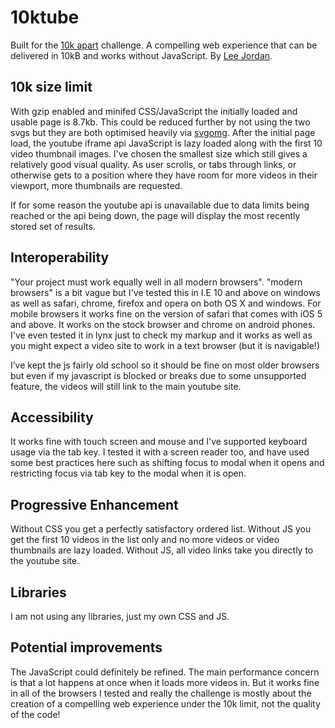 # 10ktube
Built for the [10k apart](https://a-k-apart.com) challenge. A compelling web experience that can be delivered in 10kB and works without JavaScript. By [Lee Jordan](http://www.lendmeyourear.net/).

## 10k size limit
With gzip enabled and minifed CSS/JavaScript the initially loaded and usable page is 8.7kb.
This could be reduced further by not using the two svgs but they are both optimised heavily via [svgomg](https://jakearchibald.github.io/svgomg/). After the initial page load, the youtube iframe api JavaScript is lazy loaded along with the first 10 video thumbnail images. I've chosen the smallest size which still gives a relatively good visual quality.
As user scrolls, or tabs through links, or otherwise gets to a position where they have room for more videos in their viewport, more thumbnails are requested.

If for some reason the youtube api is unavailable due to data limits being reached or the api being down, the page will display the most recently stored set of results.

## Interoperability
"Your project must work equally well in all modern browsers". "modern browsers" is a bit vague but I've tested this in I.E 10 and above on windows as well as safari, chrome, firefox and opera on both OS X and windows. For mobile browsers it works fine on the version of safari that comes with iOS 5 and above. It works on the stock browser and chrome on android phones. I've even tested it in lynx just to check my markup and it works as well as you might expect a video site to work in a text browser (but it is navigable!)

I’ve kept the js fairly old school so it should be fine on most older browsers but even if my javascript is blocked or breaks due to some unsupported feature, the videos will still link to the main youtube site.

## Accessibility
It works fine with touch screen and mouse and I've supported keyboard usage via the tab key. I tested it with a screen reader too, and have used some best practices here such as shifting focus to modal when it opens and restricting focus via tab key to the modal when it is open.

## Progressive Enhancement
Without CSS you get a perfectly satisfactory ordered list. Without JS you get the first 10 videos in the list only and no more videos or video thumbnails are lazy loaded. Without JS, all video links take you directly to the youtube site.

## Libraries
I am not using any libraries, just my own CSS and JS.

## Potential improvements
The JavaScript could definitely be refined. The main performance concern is that a lot happens at once when it loads more videos in. But it works fine in all of the browsers I tested and really the challenge is mostly about the creation of a compelling web experience under the 10k limit, not the quality of the code!
